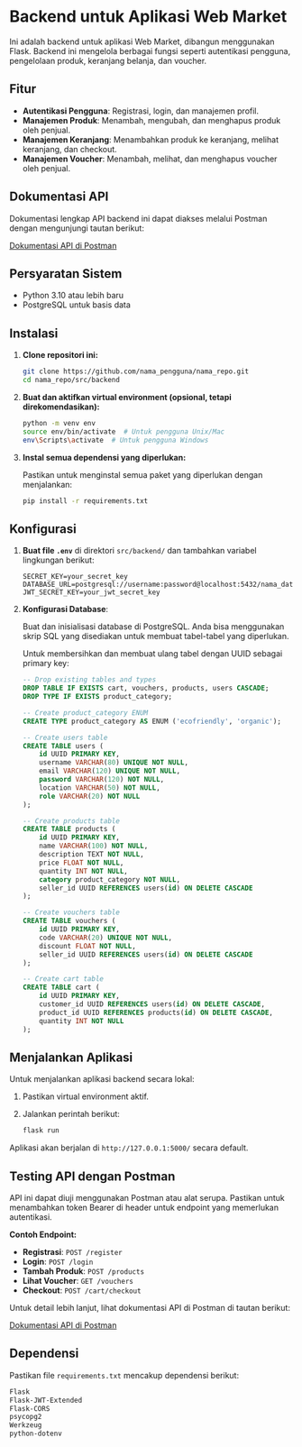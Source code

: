 

# Backend untuk Aplikasi Web Market

Ini adalah backend untuk aplikasi Web Market, dibangun menggunakan Flask. Backend ini mengelola berbagai fungsi seperti autentikasi pengguna, pengelolaan produk, keranjang belanja, dan voucher.

## Fitur

- **Autentikasi Pengguna**: Registrasi, login, dan manajemen profil.
- **Manajemen Produk**: Menambah, mengubah, dan menghapus produk oleh penjual.
- **Manajemen Keranjang**: Menambahkan produk ke keranjang, melihat keranjang, dan checkout.
- **Manajemen Voucher**: Menambah, melihat, dan menghapus voucher oleh penjual.

## Dokumentasi API

Dokumentasi lengkap API backend ini dapat diakses melalui Postman dengan mengunjungi tautan berikut:

[Dokumentasi API di Postman](https://documenter.getpostman.com/view/35996327/2sA3s3JC3j#8a5cd7f8-fb93-41e7-acab-f4e5e85592fc)

## Persyaratan Sistem

- Python 3.10 atau lebih baru
- PostgreSQL untuk basis data

## Instalasi

1. **Clone repositori ini:**

   ```bash
   git clone https://github.com/nama_pengguna/nama_repo.git
   cd nama_repo/src/backend
   ```

2. **Buat dan aktifkan virtual environment (opsional, tetapi direkomendasikan):**

   ```bash
   python -m venv env
   source env/bin/activate  # Untuk pengguna Unix/Mac
   env\Scripts\activate  # Untuk pengguna Windows
   ```

3. **Instal semua dependensi yang diperlukan:**

   Pastikan untuk menginstal semua paket yang diperlukan dengan menjalankan:

   ```bash
   pip install -r requirements.txt
   ```

## Konfigurasi

1. **Buat file `.env`** di direktori `src/backend/` dan tambahkan variabel lingkungan berikut:

   ```
   SECRET_KEY=your_secret_key
   DATABASE_URL=postgresql://username:password@localhost:5432/nama_database
   JWT_SECRET_KEY=your_jwt_secret_key
   ```

2. **Konfigurasi Database**:

   Buat dan inisialisasi database di PostgreSQL. Anda bisa menggunakan skrip SQL yang disediakan untuk membuat tabel-tabel yang diperlukan.

   Untuk membersihkan dan membuat ulang tabel dengan UUID sebagai primary key:

   ```sql
   -- Drop existing tables and types
   DROP TABLE IF EXISTS cart, vouchers, products, users CASCADE;
   DROP TYPE IF EXISTS product_category;

   -- Create product_category ENUM
   CREATE TYPE product_category AS ENUM ('ecofriendly', 'organic');

   -- Create users table
   CREATE TABLE users (
       id UUID PRIMARY KEY,
       username VARCHAR(80) UNIQUE NOT NULL,
       email VARCHAR(120) UNIQUE NOT NULL,
       password VARCHAR(120) NOT NULL,
       location VARCHAR(50) NOT NULL,
       role VARCHAR(20) NOT NULL
   );

   -- Create products table
   CREATE TABLE products (
       id UUID PRIMARY KEY,
       name VARCHAR(100) NOT NULL,
       description TEXT NOT NULL,
       price FLOAT NOT NULL,
       quantity INT NOT NULL,
       category product_category NOT NULL,
       seller_id UUID REFERENCES users(id) ON DELETE CASCADE
   );

   -- Create vouchers table
   CREATE TABLE vouchers (
       id UUID PRIMARY KEY,
       code VARCHAR(20) UNIQUE NOT NULL,
       discount FLOAT NOT NULL,
       seller_id UUID REFERENCES users(id) ON DELETE CASCADE
   );

   -- Create cart table
   CREATE TABLE cart (
       id UUID PRIMARY KEY,
       customer_id UUID REFERENCES users(id) ON DELETE CASCADE,
       product_id UUID REFERENCES products(id) ON DELETE CASCADE,
       quantity INT NOT NULL
   );
   ```

## Menjalankan Aplikasi

Untuk menjalankan aplikasi backend secara lokal:

1. Pastikan virtual environment aktif.
2. Jalankan perintah berikut:

   ```bash
   flask run
   ```

Aplikasi akan berjalan di `http://127.0.0.1:5000/` secara default.

## Testing API dengan Postman

API ini dapat diuji menggunakan Postman atau alat serupa. Pastikan untuk menambahkan token Bearer di header untuk endpoint yang memerlukan autentikasi.

**Contoh Endpoint:**

- **Registrasi**: `POST /register`
- **Login**: `POST /login`
- **Tambah Produk**: `POST /products`
- **Lihat Voucher**: `GET /vouchers`
- **Checkout**: `POST /cart/checkout`

Untuk detail lebih lanjut, lihat dokumentasi API di Postman di tautan berikut:

[Dokumentasi API di Postman](https://documenter.getpostman.com/view/35996327/2sA3s3JC3j#8a5cd7f8-fb93-41e7-acab-f4e5e85592fc)

## Dependensi

Pastikan file `requirements.txt` mencakup dependensi berikut:

```txt
Flask
Flask-JWT-Extended
Flask-CORS
psycopg2
Werkzeug
python-dotenv
```


